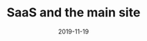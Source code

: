 ---
title: SaaS and the main site
description: Restyling of the main website and 12 Saas products and creation of the internal Design System for the Web.
client: SIAE
skills:
  - Product Design
  - Design System
  - User Interface
  - Interaction Design
date: 2019-11-19
layout: work
permalink: false
eleventyExcludeFromCollections: true
---